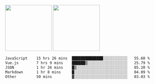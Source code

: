 <img src="https://github-readme-stats.vercel.app/api?username=Dream4ever&count_private=true&show_icons=true&theme=tokyonight" height="150" /> <img src="https://github-readme-stats.vercel.app/api/top-langs/?username=Dream4ever&count_private=true&show_icons=true&theme=tokyonight&langs_count=5&layout=compact" height="150" />

<!--START_SECTION:waka-->

```txt
JavaScript    15 hrs 26 mins  ██████████████░░░░░░░░░░░   55.60 %
Vue.js        7 hrs 9 mins    ██████▒░░░░░░░░░░░░░░░░░░   25.79 %
JSON          1 hr 26 mins    █▒░░░░░░░░░░░░░░░░░░░░░░░   05.20 %
Markdown      1 hr 8 mins     █░░░░░░░░░░░░░░░░░░░░░░░░   04.09 %
Other         50 mins         ▓░░░░░░░░░░░░░░░░░░░░░░░░   03.03 %
```

<!--END_SECTION:waka-->
